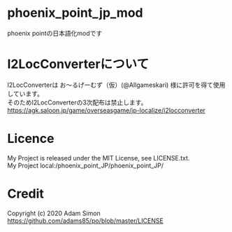 # phoenix_point_jp_mod
phoenix pointの日本語化modです

# I2LocConverterについて
I2LocConverterは お～るげーむず（仮）(@Allgameskari) 様に許可を得て使用しています。<br>
そのためI2LocConverterの3次配布は禁止します。<br>
https://agk.saloon.jp/game/overseasgame/jp-localize/i2locconverter

# Licence
My Project is released under the MIT License, see LICENSE.txt.<br>
My Project local:/phoenix_point_JP/phoenix_point_JP/

# Credit
Copyright (c) 2020 Adam Simon<br>
https://github.com/adams85/po/blob/master/LICENSE
